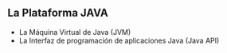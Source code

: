 ## La Plataforma JAVA

- La Máquina Virtual de Java (JVM)
- La Interfaz de programación de aplicaciones Java (Java API)
